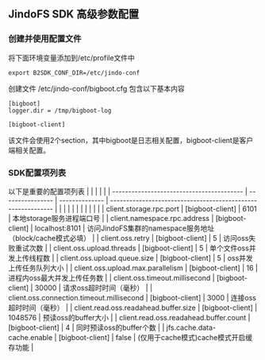 ## JindoFS SDK 高级参数配置

### 创建并使用配置文件

将下面环境变量添加到/etc/profile文件中
```
export B2SDK_CONF_DIR=/etc/jindo-conf
```
创建文件 /etc/jindo-conf/bigboot.cfg  包含以下基本内容
```
[bigboot]
logger.dir = /tmp/bigboot-log

[bigboot-client]
```

该文件会使用2个section，其中bigboot是日志相关配置，bigboot-client是客户端相关配置。

### SDK配置项列表

以下是重要的配置项列表
|                                           |                  |                |                                                              |
| ----------------------------------------- | ---------------- | -------------- | ------------------------------------------------------------ |
|                                           |                  |                |                                                              |
|                                           |                  |                |                                                              |
| client.storage.rpc.port                   | [bigboot-client] | 6101           | 本地storage服务进程端口号                                    |
| client.namespace.rpc.address              | [bigboot-client] | localhost:8101 | 访问JindoFS集群的namespace服务地址<br />（block/cache模式必填） |
| client.oss.retry                          | [bigboot-client] | 5              | 访问oss失败重试次数                                          |
| client.oss.upload.threads                 | [bigboot-client] | 5              | 单个文件oss并发上传线程数                                    |
| client.oss.upload.queue.size              | [bigboot-client] | 5              | oss并发上传任务队列大小                                      |
| client.oss.upload.max.parallelism         | [bigboot-client] | 16             | 进程内oss最大并发上传任务数                                  |
| client.oss.timeout.millisecond            | [bigboot-client] | 30000          | 请求oss超时时间（毫秒）                                      |
| client.oss.connection.timeout.millisecond | [bigboot-client] | 3000           | 连接oss超时时间（毫秒）                                      |
| client.read.oss.readahead.buffer.size     | [bigboot-client] | 1048576        | 预读oss的buffer大小                                          |
| client.read.oss.readahead.buffer.count    | [bigboot-client] | 4              | 同时预读oss的buffer个数                                      |
| jfs.cache.data-cache.enable               | [bigboot-client] | false          | (仅用于cache模式)cache模式开启缓存功能                       |

<br />